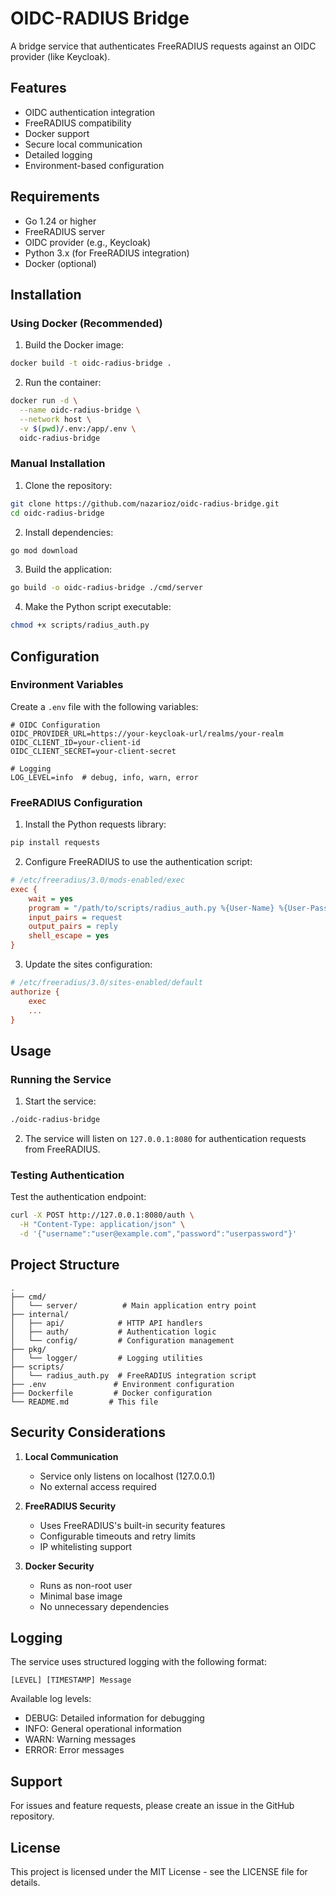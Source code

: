 # OIDC-RADIUS Bridge

A bridge service that authenticates FreeRADIUS requests against an OIDC provider (like Keycloak).

## Features

- OIDC authentication integration
- FreeRADIUS compatibility
- Docker support
- Secure local communication
- Detailed logging
- Environment-based configuration

## Requirements

- Go 1.24 or higher
- FreeRADIUS server
- OIDC provider (e.g., Keycloak)
- Python 3.x (for FreeRADIUS integration)
- Docker (optional)

## Installation

### Using Docker (Recommended)

1. Build the Docker image:
```bash
docker build -t oidc-radius-bridge .
```

2. Run the container:
```bash
docker run -d \
  --name oidc-radius-bridge \
  --network host \
  -v $(pwd)/.env:/app/.env \
  oidc-radius-bridge
```

### Manual Installation

1. Clone the repository:
```bash
git clone https://github.com/nazarioz/oidc-radius-bridge.git
cd oidc-radius-bridge
```

2. Install dependencies:
```bash
go mod download
```

3. Build the application:
```bash
go build -o oidc-radius-bridge ./cmd/server
```

4. Make the Python script executable:
```bash
chmod +x scripts/radius_auth.py
```

## Configuration

### Environment Variables

Create a `.env` file with the following variables:

```env
# OIDC Configuration
OIDC_PROVIDER_URL=https://your-keycloak-url/realms/your-realm
OIDC_CLIENT_ID=your-client-id
OIDC_CLIENT_SECRET=your-client-secret

# Logging
LOG_LEVEL=info  # debug, info, warn, error
```

### FreeRADIUS Configuration

1. Install the Python requests library:
```bash
pip install requests
```

2. Configure FreeRADIUS to use the authentication script:
```ini
# /etc/freeradius/3.0/mods-enabled/exec
exec {
    wait = yes
    program = "/path/to/scripts/radius_auth.py %{User-Name} %{User-Password}"
    input_pairs = request
    output_pairs = reply
    shell_escape = yes
}
```

3. Update the sites configuration:
```ini
# /etc/freeradius/3.0/sites-enabled/default
authorize {
    exec
    ...
}
```

## Usage

### Running the Service

1. Start the service:
```bash
./oidc-radius-bridge
```

2. The service will listen on `127.0.0.1:8080` for authentication requests from FreeRADIUS.

### Testing Authentication

Test the authentication endpoint:
```bash
curl -X POST http://127.0.0.1:8080/auth \
  -H "Content-Type: application/json" \
  -d '{"username":"user@example.com","password":"userpassword"}'
```

## Project Structure

```
.
├── cmd/
│   └── server/          # Main application entry point
├── internal/
│   ├── api/            # HTTP API handlers
│   ├── auth/           # Authentication logic
│   └── config/         # Configuration management
├── pkg/
│   └── logger/         # Logging utilities
├── scripts/
│   └── radius_auth.py  # FreeRADIUS integration script
├── .env               # Environment configuration
├── Dockerfile         # Docker configuration
└── README.md         # This file
```

## Security Considerations

1. **Local Communication**
   - Service only listens on localhost (127.0.0.1)
   - No external access required

2. **FreeRADIUS Security**
   - Uses FreeRADIUS's built-in security features
   - Configurable timeouts and retry limits
   - IP whitelisting support

3. **Docker Security**
   - Runs as non-root user
   - Minimal base image
   - No unnecessary dependencies

## Logging

The service uses structured logging with the following format:
```
[LEVEL] [TIMESTAMP] Message
```

Available log levels:
- DEBUG: Detailed information for debugging
- INFO: General operational information
- WARN: Warning messages
- ERROR: Error messages

## Support

For issues and feature requests, please create an issue in the GitHub repository.

## License

This project is licensed under the MIT License - see the LICENSE file for details.
 